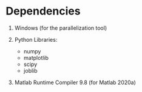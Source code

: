 
# Dependencies

1. Windows (for the parallelization tool)
2. Python Libraries:
    * numpy
    * matplotlib
    * scipy
    * joblib

3. Matlab Runtime Compiler 9.8 (for Matlab 2020a)
